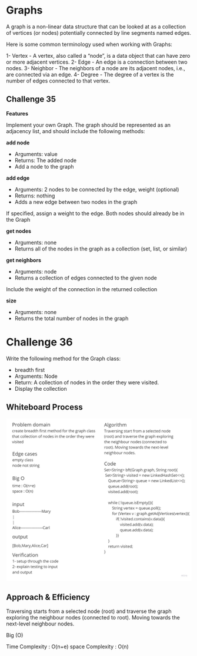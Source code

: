 # Graphs
A graph is a non-linear data structure that can be looked at as a collection of vertices (or nodes) potentially connected by line segments named edges.

Here is some common terminology used when working with Graphs:

1- Vertex - A vertex, also called a “node”, is a data object that can have zero or more adjacent vertices.
2- Edge - An edge is a connection between two nodes.
3- Neighbor - The neighbors of a node are its adjacent nodes, i.e., are connected via an edge.
4- Degree - The degree of a vertex is the number of edges connected to that vertex.

## Challenge 35
**Features**

Implement your own Graph. The graph should be represented as an adjacency list, and should include the following methods:

**add node**

* Arguments: value
* Returns: The added node
* Add a node to the graph

**add edge**

* Arguments: 2 nodes to be connected by the edge, weight (optional)
* Returns: nothing
* Adds a new edge between two nodes in the graph

If specified, assign a weight to the edge. Both nodes should already be in the Graph

**get nodes**

* Arguments: none
* Returns all of the nodes in the graph as a collection (set, list, or similar)

**get neighbors**

* Arguments: node
* Returns a collection of edges connected to the given node

Include the weight of the connection in the returned collection

**size**

* Arguments: none
* Returns the total number of nodes in the graph
# Challenge 36
Write the following method for the Graph class:

* breadth first
* Arguments: Node
* Return: A collection of nodes in the order they were visited.
* Display the collection

## Whiteboard Process
![cc36](Graph.jpg)

## Approach & Efficiency

Traversing starts from a selected node (root) and traverse the graph exploring the neighbour nodes (connected to root).
Moving towards the next-level neighbour nodes.

Big (O)

Time Complexity : O(n+e)
space Complexity : O(n)
